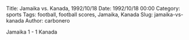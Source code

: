 Title: Jamaika vs. Kanada, 1992/10/18
Date: 1992/10/18 00:00
Category: sports
Tags: football, football scores, Jamaika, Kanada
Slug: jamaika-vs-kanada
Author: carbonero


Jamaika 1 - 1 Kanada
